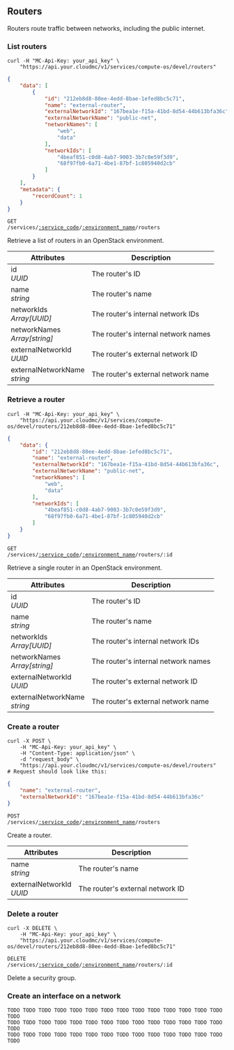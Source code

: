 ## Routers

Routers route traffic between networks, including the public internet.

### List routers

```shell
curl -H "MC-Api-Key: your_api_key" \
    "https://api.your.cloudmc/v1/services/compute-os/devel/routers"
```
```json
{
    "data": [
        {
            "id": "212eb8d8-80ee-4edd-8bae-1efed8bc5c71",
            "name": "external-router",
            "externalNetworkId": "167bea1e-f15a-41bd-8d54-44b613bfa36c",
            "externalNetworkName": "public-net",
            "networkNames": [
                "web",
                "data"
            ],
            "networkIds": [
                "4beaf851-c0d8-4ab7-9003-3b7c0e59f3d9",
                "68f97fb0-6a71-4be1-87bf-1c805940d2cb"
            ]
        }
    ],
    "metadata": {
        "recordCount": 1
    }
}
```

<code>GET /services/<a href="#service-connections">:service_code</a>/<a href="#environments">:environment_name</a>/routers</code>

Retrieve a list of routers in an OpenStack environment.

| Attributes                            | Description                         |
| ------------------------------------- | ----------------------------------- |
| id<br/>*UUID*                         | The router's ID                     |
| name<br/>*string*                     | The router's name                   |
| networkIds<br/>*Array[UUID]*          | The router's internal network IDs   |
| networkNames<br/>*Array[string]*      | The router's internal network names |
| externalNetworkId<br/>*UUID*          | The router's external network ID    |
| externalNetworkName<br/>*string*      | The router's external network name  |

### Retrieve a router

```shell
curl -H "MC-Api-Key: your_api_key" \
    "https://api.your.cloudmc/v1/services/compute-os/devel/routers/212eb8d8-80ee-4edd-8bae-1efed8bc5c71"
```
```json
{
    "data": {
        "id": "212eb8d8-80ee-4edd-8bae-1efed8bc5c71",
        "name": "external-router",
        "externalNetworkId": "167bea1e-f15a-41bd-8d54-44b613bfa36c",
        "externalNetworkName": "public-net",
        "networkNames": [
            "web",
            "data"
        ],
        "networkIds": [
            "4beaf851-c0d8-4ab7-9003-3b7c0e59f3d9",
            "68f97fb0-6a71-4be1-87bf-1c805940d2cb"
        ]
    }
}
```

<code>GET /services/<a href="#service-connections">:service_code</a>/<a href="#environments">:environment_name</a>/routers/:id</code>

Retrieve a single router in an OpenStack environment.

| Attributes                            | Description                         |
| ------------------------------------- | ----------------------------------- |
| id<br/>*UUID*                         | The router's ID                     |
| name<br/>*string*                     | The router's name                   |
| networkIds<br/>*Array[UUID]*          | The router's internal network IDs   |
| networkNames<br/>*Array[string]*      | The router's internal network names |
| externalNetworkId<br/>*UUID*          | The router's external network ID    |
| externalNetworkName<br/>*string*      | The router's external network name  |

### Create a router

```shell
curl -X POST \
    -H "MC-Api-Key: your_api_key" \
    -H "Content-Type: application/json" \
    -d "request_body" \
    "https://api.your.cloudmc/v1/services/compute-os/devel/routers"
# Request should look like this:
```
```json
{
    "name": "external-router",
    "externalNetworkId": "167bea1e-f15a-41bd-8d54-44b613bfa36c"
}
```

<code>POST /services/<a href="#service-connections">:service_code</a>/<a href="#environments">:environment_name</a>/routers</code>

Create a router.

| Attributes                            | Description                         |
| ------------------------------------- | ----------------------------------- |
| name<br/>*string*                     | The router's name                   |
| externalNetworkId<br/>*UUID*          | The router's external network ID    |

### Delete a router

```shell
curl -X DELETE \
    -H "MC-Api-Key: your_api_key" \
    "https://api.your.cloudmc/v1/services/compute-os/devel/routers/212eb8d8-80ee-4edd-8bae-1efed8bc5c71"
```

<code>DELETE /services/<a href="#service-connections">:service_code</a>/<a href="#environments">:environment_name</a>/routers/:id</code>

Delete a security group.

### Create an interface on a network

```
TODO TODO TODO TODO TODO TODO TODO TODO TODO TODO TODO TODO TODO TODO TODO
TODO TODO TODO TODO TODO TODO TODO TODO TODO TODO TODO TODO TODO TODO TODO
TODO TODO TODO TODO TODO TODO TODO TODO TODO TODO TODO TODO TODO TODO TODO 
```
